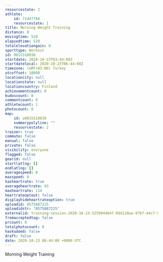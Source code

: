 ```yaml
---
resourcestate: 2
athlete:
    id: 71447788
    resourcestate: 1
title: Morning Weight Training
distance: 0
movingtime: 528
elapsedtime: 528
totalelevationgain: 0
sporttype: Workout
id: 8015318038
startdate: 2020-10-23T03:44:08Z
startdatelocal: 2020-10-23T06:44:08Z
timezone: (GMT+03:00) Turkey
utcoffset: 10800
locationcity: null
locationstate: null
locationcountry: Finland
achievementcount: 0
kudoscount: 0
commentcount: 0
athletecount: 1
photocount: 0
map:
    id: a8015318038
    summarypolyline: ""
    resourcestate: 2
trainer: true
commute: false
manual: false
private: false
visibility: everyone
flagged: false
gearid: null
startlatlng: []
endlatlng: []
averagespeed: 0
maxspeed: 0
hasheartrate: true
averageheartrate: 93
maxheartrate: 114
heartrateoptout: false
displayhideheartrateoption: true
uploadid: 8575887225
uploadidstr: "8575887225"
externalid: training-session-2020-10-23-5259944047-09d110ae-9767-44c7-9bfd-765d0fb0968f.fit
fromacceptedtag: false
prcount: 0
totalphotocount: 0
haskudoed: false
draft: false
date: 2020-10-23 06:44:08 +0000 UTC
---
```

Morning Weight Training
